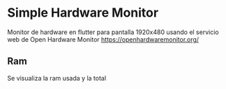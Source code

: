 # Simple Hardware Monitor

Monitor de hardware en flutter para pantalla 1920x480 usando el servicio web de Open Hardware Monitor https://openhardwaremonitor.org/

## Ram

Se visualiza la ram usada y la total

